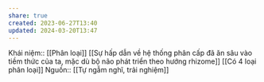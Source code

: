 ```yaml
---
share: true
created: 2023-06-27T13:40
updated: 2024-03-20T13:47
---
```

Khái niệm:: [[Phân loại]]
[[Sự hấp dẫn về hệ thống phân cấp đã ăn sâu vào tiềm thức của ta, mặc dù bộ não phát triển theo hướng rhizome]]
[[Có 4 loại phân loại]]
Nguồn:: [[Tự ngẫm nghĩ, trải nghiệm]]
